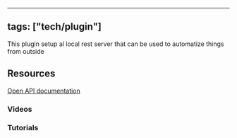 

---
tags: ["tech/plugin"]
---

This plugin setup al local rest server that can be used to automatize things from outside

## Resources

[Open API documentation](https://coddingtonbear.github.io/obsidian-local-rest-api/)

### Videos
### Tutorials